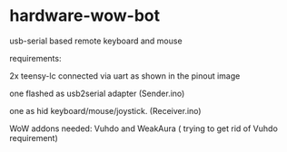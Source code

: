 # hardware-wow-bot
usb-serial based remote keyboard and mouse

requirements:

2x teensy-lc connected via uart as shown in the pinout image

one flashed as usb2serial adapter (Sender.ino)

one as hid keyboard/mouse/joystick. (Receiver.ino)

WoW addons needed: Vuhdo and WeakAura ( trying to get rid of Vuhdo requirement)
